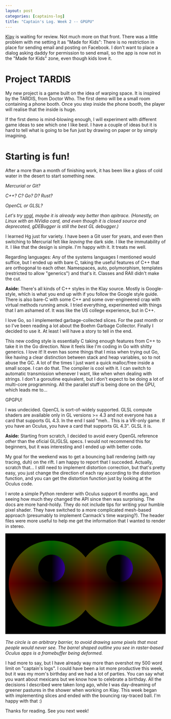```yaml
---
layout: post
categories: [captains-log]
title: "Captain's Log. Week 2 -- GPGPU"
---
```


[Klay](/klay) is waiting for review. Not much more on that front. There was a little problem with me setting it as "Made for Kids": There is no restriction in place for sending email and posting on Facebook. I don't want to place a dialog asking daddy for permission to send email, so the app is now not in the "Made for Kids" zone, even though kids love it.

# Project TARDIS

My new project is a game built on the idea of warping space. It is inspired by the TARDIS, from Doctor Who. The first demo will be a small room containing a phone booth. Once you step inside the phone booth, the player will realise that the inside is huge.

If the first demo is mind-blowing enough, I will experiment with different game ideas to see which one I like best. I have a couple of ideas but it is hard to tell what is going to be fun just by drawing on paper or by simply imagining.

# Starting is fun!

After a more than a month of finishing work, it has been like a glass of cold water in the desert to start something new.

*Mercurial or Git?*

*C++? C? Go? D? Rust?*

*OpenCL or GLSL?*

*Let's try [vogl](https://github.com/ValveSoftware/vogl), maybe it is already way better than apitrace. (Honestly, on Linux with an NVidia card, and even though it is closed source and deprecated, gDEBugger is still the best GL debugger.)*

I learned Hg just for variety. I have been a Git user for years, and even then switching to Mercurial felt like *leaving* the dark side. I like the immutability of it. I like that the design is simple. I'm happy with it. It treats me well.

Regarding languages: Any of the systems languages I mentioned would suffice, but I ended up with bare C, taking the useful features of C++ that are orthogonal to each other. Namespaces, auto, polymorphism, templates (restricted to allow "generics") and that's it. Classes and RAII didn't make the cut.

**Aside:** There's all kinds of C++ styles in the Klay source. Mostly is Google-style, which is what you end up with if you follow the Google style guide. There is also bare-C with some C++ and some over-engineered crap with virtual methods running amok. I tried everything, experimented with things that I am ashamed of. It was like the US college experience, but in C++.

I love Go, so I implemented garbage-collected slices. For the past month or so I've been reading a lot about the Boehm Garbage Collector. Finally I decided to use it. At least I will have a story to tell in the end.

This new coding style is essentially C taking enough features from C++ to take it in the Go direction. Now it feels like I'm coding in Go with shitty generics. I love it! It even has some things that I miss when trying out Go, like having a clear distinction between stack and heap variables, so to not abuse the GC. A lot of the times I just want a quick malloc/free inside a small scope. I can do that. The compiler is cool with it. I can switch to automatic transmission whenever I want, like when when dealing with strings. I don't a goroutine equivalent, but I don't expect to be doing a lot of multi-core programming. All the parallel stuff is being done on the GPU, which leads me to...

GPGPU!

I was undecided. OpenCL is sort-of-widely supported. GLSL compute shaders are available only in GL versions >= 4.3 and not everyone has a card that supports GL 4.3. In the end I said "meh.. This is a VR-only game. If you have an Oculus, you have a card that supports GL 4.3". GLSL it is.

**Aside:** Starting from scratch, I decided to avoid every OpenGL reference *other* than the oficial GL/GLSL specs. I would not recommend this for beginners, but it was interesting and I ended up with better code.

My goal for the weekend was to get a bouncing ball rendering (with ray tracing, duh) on the rift. I am happy to report that I succeded. Actually, scratch that... I still need to implement distortion correction, but that's pretty easy, you just change the direction of each ray according to the distortion function, and you can get the distortion function just by looking at the Oculus code.

I wrote a simple Python renderer with Oculus support 6 months ago, and seeing how much they changed the API since then was surprising. The docs are more hand-holdy. They do not include tips for writing your humble pixel shader. They have switched to a more complicated mesh-based approach (presumably to implement Carmack's time warping?). The header files were more useful to help me get the information that I wanted to render in stereo.

<img src="/img/c_log_2_1.png" style="width: 600px;"/>

*The circle is an arbitrary barrier, to avoid drawing some pixels that most people would never see. The barrel shaped outline you see in raster-based Oculus apps is a framebuffer being deformed.*

I had more to say, but I have already way more than overshot my 500 word limit on "captain's logs". I could have been a lot more productive this week, but it was my mom's birthday and we had a lot of parties. You can say what you want about mexicans but we know how to celebrate a birthday.
All the decisions I described were taken long ago, while I was day-dreaming of greener pastures in the shower when working on Klay. This week began with implementing slices and ended with the bouncing ray-traced ball. I'm happy with that :)

Thanks for reading. See you next week!

